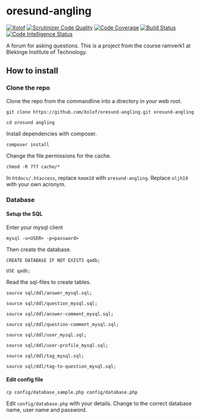 # oresund-angling

[![Xolof](https://circleci.com/gh/Xolof/oresund-angling.svg?style=svg)](https://app.circleci.com/pipelines/github/Xolof/oresund-angling)
[![Scrutinizer Code Quality](https://scrutinizer-ci.com/g/Xolof/oresund-angling/badges/quality-score.png?b=main)](https://scrutinizer-ci.com/g/Xolof/oresund-angling/?branch=main)
[![Code Coverage](https://scrutinizer-ci.com/g/Xolof/oresund-angling/badges/coverage.png?b=main)](https://scrutinizer-ci.com/g/Xolof/oresund-angling/?branch=main)
[![Build Status](https://scrutinizer-ci.com/g/Xolof/oresund-angling/badges/build.png?b=main)](https://scrutinizer-ci.com/g/Xolof/oresund-angling/build-status/main)
[![Code Intelligence Status](https://scrutinizer-ci.com/g/Xolof/oresund-angling/badges/code-intelligence.svg?b=main)](https://scrutinizer-ci.com/code-intelligence)

A forum for asking questions. This is a project from the course ramverk1 at Blekinge Institute of Technology.

## How to install

### Clone the repo

Clone the repo from the commandline into a directory in your web root.

`git clone https://github.com/Xolof/oresund-angling.git oresund-angling`

`cd oresund angling`

Install dependencies with composer.

`composer install`

Change the file permissions for the cache.

`chmod -R 777 cache/*`

In `htdocs/.htaccess`, replace `kmom10` with `oresund-angling`.
Replace `oljh19` with your own acronym.

### Database

#### Setup the SQL

Enter your mysql client

`mysql -u<USER> -p<password>`

Then create the database.

`CREATE DATABASE IF NOT EXISTS qadb;`

`USE qadb;`

Read the sql-files to create tables.

`source sql/ddl/answer_mysql.sql;`

`source sql/ddl/question_mysql.sql;`

`source sql/ddl/answer-comment_mysql.sql;`

`source sql/ddl/question-comment_mysql.sql;`

`source sql/ddl/user_mysql.sql;`

`source sql/ddl/user-profile_mysql.sql;`

`source sql/ddl/tag_mysql.sql;`

`source sql/ddl/tag-to-question_mysql.sql;`

#### Edit config file

`cp config/database_sample.php config/database.php`

Edit `config/database.php` with your details. Change to the correct database name, user name and password.
